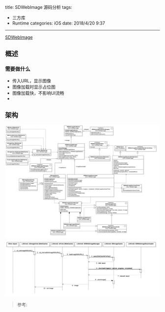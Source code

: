 title: SDWebImage 源码分析
tags: 
- 三方库
- Runtime
categories: iOS
date: 2018/4/20 9:37
---

[SDWebImage](https://github.com/rs/SDWebImage)

## 概述
### 需要做什么
- 传入URL，显示图像
- 图像加载时显示占位图
- 图像加载快，不影响UI流畅
- 
## 架构
![](media/15241872185055/15241883594153.png)
![](media/15241872185055/15241883654508.png)


> 参考:
> []()



